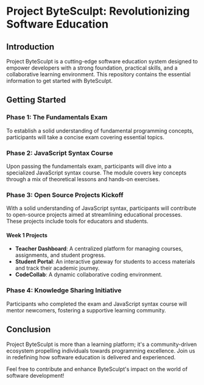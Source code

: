 # Project ByteSculpt: Revolutionizing Software Education

## Introduction
Project ByteSculpt is a cutting-edge software education system designed to empower developers with a strong foundation, practical skills, and a collaborative learning environment. This repository contains the essential information to get started with ByteSculpt.

## Getting Started
### Phase 1: The Fundamentals Exam
To establish a solid understanding of fundamental programming concepts, participants will take a concise exam covering essential topics.

### Phase 2: JavaScript Syntax Course
Upon passing the fundamentals exam, participants will dive into a specialized JavaScript syntax course. The module covers key concepts through a mix of theoretical lessons and hands-on exercises.

### Phase 3: Open Source Projects Kickoff
With a solid understanding of JavaScript syntax, participants will contribute to open-source projects aimed at streamlining educational processes. These projects include tools for educators and students.

#### Week 1 Projects
- **Teacher Dashboard**: A centralized platform for managing courses, assignments, and student progress.
- **Student Portal**: An interactive gateway for students to access materials and track their academic journey.
- **CodeCollab**: A dynamic collaborative coding environment.

### Phase 4: Knowledge Sharing Initiative
Participants who completed the exam and JavaScript syntax course will mentor newcomers, fostering a supportive learning community.

## Conclusion
Project ByteSculpt is more than a learning platform; it's a community-driven ecosystem propelling individuals towards programming excellence. Join us in redefining how software education is delivered and experienced.

Feel free to contribute and enhance ByteSculpt's impact on the world of software development!
